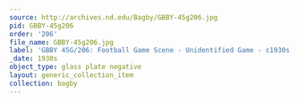 ```yaml
---
source: http://archives.nd.edu/Bagby/GBBY-45g206.jpg
pid: GBBY-45g206
order: '206'
file_name: GBBY-45g206.jpg
label: 'GBBY 45G/206: Football Game Scene - Unidentified Game - c1930s'
_date: 1930s
object_type: glass plate negative
layout: generic_collection_item
collection: bagby
---
```

